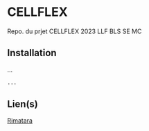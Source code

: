 # CELLFLEX
Repo. du prjet CELLFLEX 2023 LLF BLS SE MC

## Installation

...

```bash
...
```


## Lien(s)

[Rimatara](https://rimatara.lyceelafayette.fr:5001/)
